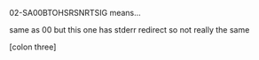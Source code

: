 02-SA00BTOHSRSNRTSIG means...

same as 00 but this one has stderr redirect so not really the same

[colon three]
